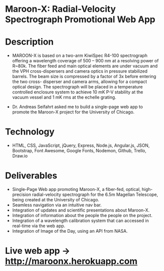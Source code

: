 # Maroon-X: Radial-Velocity Spectrograph Promotional Web App

# Description

* MAROON-X is based on a two-arm KiwiSpec R4-100 spectrograph offering a wavelength coverage of 500 – 900 nm at a resolving power of R~80k. The fiber feed and main optical elements are under vacuum and the VPH cross-dispersers and camera optics in pressure stabilized barrels. The beam size is compressed by a factor of 3x before entering the two cross- disperser and camera arms, allowing for a compact optical design. The spectrograph will be placed in a temperature controlled enclosure system to achieve 10 mK P-V stability at the vacuum vessel and 1 mK rms at the echelle grating.

* Dr. Andreas Seifahrt asked me to build a single-page web app to promote the Maroon-X project for the University of Chicago.

# Technology

* HTML, CSS, JavaScript, jQuery, Express, Node.js, Angular.js, JSON, Bootstrap, Font Awesome, Google Fonts, Nodemon, Github, Trello, Draw.io

# Deliverables

* Single-Page Web app promoting Maroon-X, a fiber-fed, optical, high-precision radial-velocity spectrograph for the 6.5m Magellan Telescope, being created at the University of Chicago.
* Seamless navigation via an intuitive nav bar.
* Integration of updates and scientific presentations about Maroon-X.
* Integration of information about the people the people on the project.
* Integration of a wavelength calibration system that can accessed in real-time via the web app.
* Integration of Image of the Day, using an API from NASA.

# Live web app -> http://maroonx.herokuapp.com
